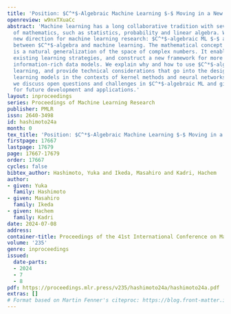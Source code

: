 ```yaml
---
title: 'Position: $C^*$-Algebraic Machine Learning $-$ Moving in a New Direction'
openreview: w9nxTXuaCc
abstract: 'Machine learning has a long collaborative tradition with several fields
  of mathematics, such as statistics, probability and linear algebra. We propose a
  new direction for machine learning research: $C^*$-algebraic ML $-$ a cross-fertilization
  between $C^*$-algebra and machine learning. The mathematical concept of $C^*$-algebra
  is a natural generalization of the space of complex numbers. It enables us to unify
  existing learning strategies, and construct a new framework for more diverse and
  information-rich data models. We explain why and how to use $C^*$-algebras in machine
  learning, and provide technical considerations that go into the design of $C^*$-algebraic
  learning models in the contexts of kernel methods and neural networks. Furthermore,
  we discuss open questions and challenges in $C^*$-algebraic ML and give our thoughts
  for future development and applications.'
layout: inproceedings
series: Proceedings of Machine Learning Research
publisher: PMLR
issn: 2640-3498
id: hashimoto24a
month: 0
tex_title: 'Position: $C^*$-Algebraic Machine Learning $-$ Moving in a New Direction'
firstpage: 17667
lastpage: 17679
page: 17667-17679
order: 17667
cycles: false
bibtex_author: Hashimoto, Yuka and Ikeda, Masahiro and Kadri, Hachem
author:
- given: Yuka
  family: Hashimoto
- given: Masahiro
  family: Ikeda
- given: Hachem
  family: Kadri
date: 2024-07-08
address:
container-title: Proceedings of the 41st International Conference on Machine Learning
volume: '235'
genre: inproceedings
issued:
  date-parts:
  - 2024
  - 7
  - 8
pdf: https://proceedings.mlr.press/v235/hashimoto24a/hashimoto24a.pdf
extras: []
# Format based on Martin Fenner's citeproc: https://blog.front-matter.io/posts/citeproc-yaml-for-bibliographies/
---
```

